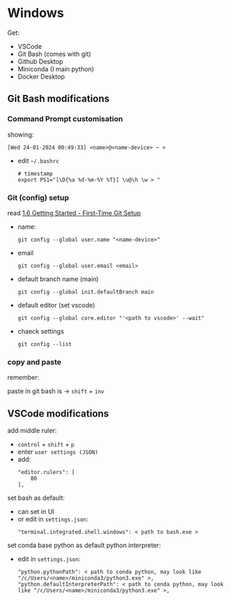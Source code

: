 # Windows
Get: 
- VSCode
- Git Bash (comes with git)
- Github Desktop
- Miniconda (I main python)
- Docker Desktop

## Git Bash modifications
### Command Prompt customisation 
showing:
```
[Wed 24-01-2024 00:49:33] <name>@<name-device> ~ > 
```

- edit `~/.bashrc`
    ```
    # timestamp
    export PS1="[\D{%a %d-%m-%Y %T}] \u@\h \w > "
    ```

### Git (config) setup
read [1.6 Getting Started - First-Time Git Setup](https://git-scm.com/book/en/v2/Getting-Started-First-Time-Git-Setup)

- name: 
    ```
    git config --global user.name "<name-device>"
    ```

- email
    ```
    git config --global user.email <email>
    ```

- default branch name (main)
    ```
    git config --global init.defaultBranch main
    ```

- default editor (set vscode)
    ```
    git config --global core.editor "'<path to vscode>' --wait"
    ```

- chaeck settings
    ```
    git config --list
    ```

### copy and paste 
remember:

paste in git bash is -> `shift` + `inv`

## VSCode modifications
add middle ruler: 
- `control` + `shift` + `p`
- enter `user settings (JSON)`
- add: 
    ```
    "editor.rulers": [
        80
    ],
    ```

set bash as default: 
- can set in UI
- or edit in `settings.json`:
    ```
    "terminal.integrated.shell.windows": < path to bash.exe >
    ```

set conda base python as default python interpreter:
- edit in `settings.json`:
    ```
    "python.pythonPath": < path to conda python, may look like "/c/Users/<name>/miniconda3/python3.exe" >,
    "python.defaultInterpreterPath": < path to conda python, may look like "/c/Users/<name>/miniconda3/python3.exe" >,
    ```